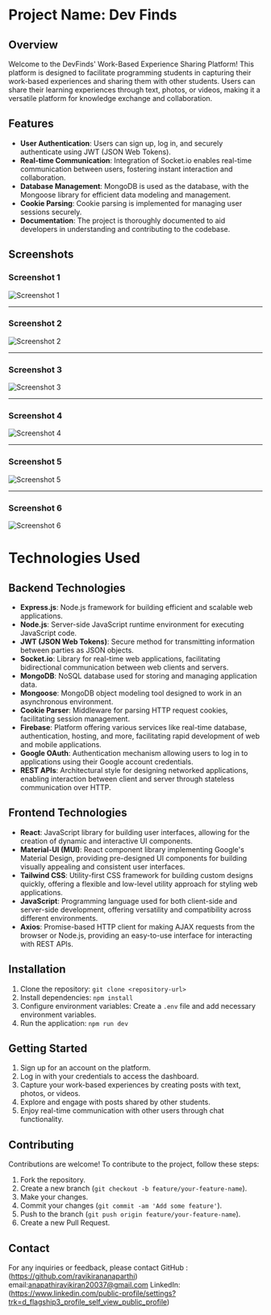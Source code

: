 # Project Name: Dev Finds

## Overview

Welcome to the DevFinds' Work-Based Experience Sharing Platform! This platform is designed to facilitate programming students in capturing their work-based experiences and sharing them with other students. Users can share their learning experiences through text, photos, or videos, making it a versatile platform for knowledge exchange and collaboration.

## Features

-   **User Authentication**: Users can sign up, log in, and securely authenticate using JWT (JSON Web Tokens).
-   **Real-time Communication**: Integration of Socket.io enables real-time communication between users, fostering instant interaction and collaboration.
-   **Database Management**: MongoDB is used as the database, with the Mongoose library for efficient data modeling and management.
-   **Cookie Parsing**: Cookie parsing is implemented for managing user sessions securely.
-   **Documentation**: The project is thoroughly documented to aid developers in understanding and contributing to the codebase.

## Screenshots

### Screenshot 1
![Screenshot 1](/client/s1.png)

---

### Screenshot 2
![Screenshot 2](/client/s2.png)

---

### Screenshot 3
![Screenshot 3](/client/s3.png)

---

### Screenshot 4
![Screenshot 4](/client/s4.png)

---

### Screenshot 5
![Screenshot 5](/client/s5.jpg)

---

### Screenshot 6
![Screenshot 6](/client/s6.jpg)





# Technologies Used

## Backend Technologies
- **Express.js**: Node.js framework for building efficient and scalable web applications.
- **Node.js**: Server-side JavaScript runtime environment for executing JavaScript code.
- **JWT (JSON Web Tokens)**: Secure method for transmitting information between parties as JSON objects.
- **Socket.io**: Library for real-time web applications, facilitating bidirectional communication between web clients and servers.
- **MongoDB**: NoSQL database used for storing and managing application data.
- **Mongoose**: MongoDB object modeling tool designed to work in an asynchronous environment.
- **Cookie Parser**: Middleware for parsing HTTP request cookies, facilitating session management.
- **Firebase**: Platform offering various services like real-time database, authentication, hosting, and more, facilitating rapid development of web and mobile applications.
- **Google OAuth**: Authentication mechanism allowing users to log in to applications using their Google account credentials.
- **REST APIs**: Architectural style for designing networked applications, enabling interaction between client and server through stateless communication over HTTP.

## Frontend Technologies
- **React**: JavaScript library for building user interfaces, allowing for the creation of dynamic and interactive UI components.
- **Material-UI (MUI)**: React component library implementing Google's Material Design, providing pre-designed UI components for building visually appealing and consistent user interfaces.
- **Tailwind CSS**: Utility-first CSS framework for building custom designs quickly, offering a flexible and low-level utility approach for styling web applications.
- **JavaScript**: Programming language used for both client-side and server-side development, offering versatility and compatibility across different environments.
- **Axios**: Promise-based HTTP client for making AJAX requests from the browser or Node.js, providing an easy-to-use interface for interacting with REST APIs.


## Installation

1.  Clone the repository: `git clone <repository-url>`
2.  Install dependencies: `npm install`
3.  Configure environment variables: Create a `.env` file and add necessary environment variables.
4.  Run the application: `npm run dev`

## Getting Started

1.  Sign up for an account on the platform.
2.  Log in with your credentials to access the dashboard.
3.  Capture your work-based experiences by creating posts with text, photos, or videos.
4.  Explore and engage with posts shared by other students.
5.  Enjoy real-time communication with other users through chat functionality.

## Contributing

Contributions are welcome! To contribute to the project, follow these steps:

1.  Fork the repository.
2.  Create a new branch (`git checkout -b feature/your-feature-name`).
3.  Make your changes.
4.  Commit your changes (`git commit -am 'Add some feature'`).
5.  Push to the branch (`git push origin feature/your-feature-name`).
6.  Create a new Pull Request.



## Contact

For any inquiries or feedback, please contact 
GitHub :(https://github.com/ravikirananaparthi) 
email:anapathiravikiran20037@gmail.com
LinkedIn:(https://www.linkedin.com/public-profile/settings?trk=d_flagship3_profile_self_view_public_profile)
